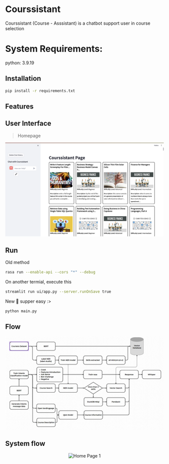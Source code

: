 # Courssistant
Courssistant (Course - Asssistant) is a chatbot support user in course selection

# System Requirements:

python: 3.9.19

## Installation
```bash
pip install -r requirements.txt
```

## Features


## User Interface

> Homepage

<p align="center">
  <img src="https://github.com/ThanhHung2112/Courssistant/blob/main/assests/homepage1.png" alt="Home Page 1">
</p>



## Run
Old method 

```bash
rasa run --enable-api --cors "*" --debug
```
On another termial, execute this 
```bash
streamlit run ui/app.py --server.runOnSave true
```

New 🎉 supper easy :>

```bash
python main.py
```

## Flow

<p align="center">
  <img src="https://github.com/ThanhHung2112/Courssistant/blob/main/assests/flows.jpg" alt="Home Page 1">
</p>

## System flow

<p align="center">
  <img src="https://github.com/ThanhHung2112/Courssistant/blob/main/assests/system_flow.jpg" alt="Home Page 1">
</p>

